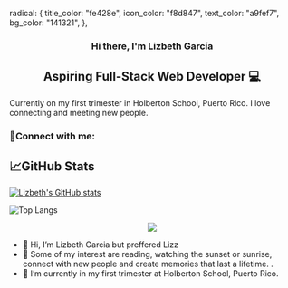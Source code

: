 radical: {
    title_color: "fe428e",
    icon_color: "f8d847",
    text_color: "a9fef7",
    bg_color: "141321",
  },
  
<h3 align="center"> Hi there, I'm Lizbeth García </h3>

<h2 align="center"> Aspiring Full-Stack Web Developer 💻 </h2>

Currently on my first trimester in Holberton School, Puerto Rico. I love connecting and meeting new people.


### 🤝Connect with me:


## 📈GitHub Stats


[![Lizbeth's GitHub stats](https://github-readme-stats.vercel.app/api?username=Lizz3108)](https://github.com/Lizz3108/github-readme-stats)

![Top Langs](https://github-readme-stats.vercel.app/api/top-langs/?username=Lizz3108&theme=tokyonight)















<p align="center" width="100%">
<img src="https://w0.peakpx.com/wallpaper/220/987/HD-wallpaper-groot-i-am-root-ubuntu-linux-terminal-hacker-computer-funny-groot.jpg">
</p>

- 👋 Hi, I’m Lizbeth Garcia but preffered Lizz
- 👀 Some of my interest are reading, watching the sunset or sunrise, connect with new people and create memories that last a lifetime. .
- 🌱 I’m currently in my first trimester at Holberton School, Puerto Rico.


<!---
Lizz3108/Lizz3108 is a ✨ special ✨ repository because its `README.md` (this file) appears on your GitHub profile.
You can click the Preview link to take a look at your changes.
--->
